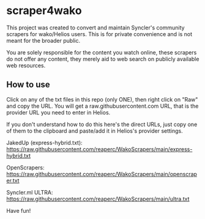 # scraper4wako

This project was created to convert and maintain Syncler's community scrapers for wako/Helios users. This is for private convenience and is not meant for the broader public.

You are solely responsible for the content you watch online, these scrapers do not offer any content, they merely aid to web search on publicly available web resources.

## How to use
Click on any of the txt files in this repo (only ONE), then right click on "Raw" and copy the URL. You will get a raw.githubusercontent.com URL, that is the provider URL you need to enter in Helios.

If you don't understand how to do this here's the direct URLs, just copy one of them to the clipboard and paste/add it in Helios's provider settings.

JakedUp (express-hybrid.txt):
https://raw.githubusercontent.com/reaperc/WakoScrapers/main/express-hybrid.txt

OpenScrapers:
https://raw.githubusercontent.com/reaperc/WakoScrapers/main/openscraper.txt

Syncler.ml ULTRA:
https://raw.githubusercontent.com/reaperc/WakoScrapers/main/ultra.txt

Have fun!
